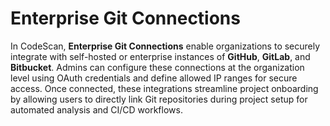 # Enterprise Git Connections

In CodeScan, **Enterprise Git Connections** enable organizations to securely integrate with self-hosted or enterprise instances of **GitHub**, **GitLab**, and **Bitbucket**. Admins can configure these connections at the organization level using OAuth credentials and define allowed IP ranges for secure access. Once connected, these integrations streamline project onboarding by allowing users to directly link Git repositories during project setup for automated analysis and CI/CD workflows.
